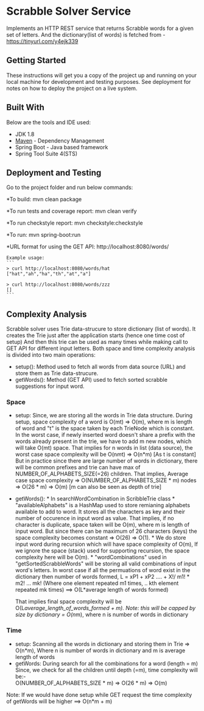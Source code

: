 # Scrabble Solver Service
Implements an HTTP REST service that returns Scrabble words for a given set of letters. 
And the dictionary(list of words) is fetched from - https://tinyurl.com/y4ejk339

## Getting Started
These instructions will get you a copy of the project up and running on your local machine for development and testing purposes. 
See deployment for notes on how to deploy the project on a live system.

## Built With
Below are the tools and IDE used:

* JDK 1.8 
* [Maven](3.6.3) - Dependency Management
* Spring Boot - Java based framework
* Spring Tool Suite 4(STS)

## Deployment and Testing
Go to the project folder and run below commands:

*To build:
  mvn clean package

*To run tests and coverage report:
  mvn clean verify

*To run checkstyle report:
  mvn checkstyle:checkstyle

*To run:
  mvn spring-boot:run
  
*URL format for using the GET API:
    http://localhost:8080/words/<letters>
	
	Example usage:
	```
    > curl http://localhost:8080/words/hat
    ["hat","ah","ha","th","at","a"]

    > curl http://localhost:8080/words/zzz
    []
	```
## Complexity Analysis
Scrabble solver uses Trie data-strucure to store dictionary (list of words). 
It creates the Trie just after the application starts (hence one time cost of setup)
And then this trie can be used as many times while making call to GET API for different input letters.
Both space and time complexity analysis is divided into two main operations:
 * setup(): Method used to fetch all words from data source (URL) and store them as Trie data-strucure.
 * getWords(): Method (GET API) used to fetch sorted scrabble suggestions for input word. 

### Space
* setup: Since, we are storing all the words in Trie data structure. 
      During setup, space complexity of a word is O(mt) => O(m), where m is length of word
      and "t"  is the space taken by each TrieNode which is constant.
      In the worst case, if newly inserted word doesn't share a prefix with the words already present in the trie, 
      we have to add m new nodes, which will take O(mt) space.
      That implies for n words in list (data source), the worst case space complexity will be O(n*m*t) => O(n*m) [As t is constant]
      But in practice since there are large number of words in dictionary, there will be common prefixes and 
      trie can have max of NUMBER_OF_ALPHABETS_SIZE(=26) children.
      That implies, Average case space complexity => O(NUMBER_OF_ALPHABETS_SIZE * m) nodes => O(26 * m)  => O(m) 
        [m can also be seen as depth of trie]
* getWords(): 
      	  * In searchWordCombination in ScribbleTrie class
 		* "availableAlphabets" is a HashMap used to store remianing alphabets available to add to word. It stores all the characters as key and their
	  	  number of occurence in input word as value. That implies, if no character is duplicate, space taken will be O(m), where m is length of input word.
	     	  But since there can be maximum of 26 characters (keys) the space complexity becomes constant => O(26) => O(1).
	  	* We do store input word during recursion  which will have space complexity of O(m), 
		  If we ignore the space (stack) used for supporting recursion, the space complexity here will be O(m).
	  * "wordCombinations" used in "getSortedScrabbleWords" will be storing all valid combinations of input word's letters. 
             In worst case if all the permuations of word exist in the dictionary then number of words formed,  L = xP1 + xP2 .... + X!/ m1! * m2! ... mk! 
             (Where one element repeated m1 times, .. kth element repeated mk times)
             ==> O(L*average length of words formed)
		 
	That implies final space complexity will be O(L*average_length_of_words_formed + m). 
	Note: this will be capped by size by dictionary = O(n*m), where n is number of words in dictionary
     
### Time
* setup:  Scanning all the words in dictionary and storing them in Trie => O(n*m), Where n is number of words in dictionary 
and m is average length of words
* getWords: During search for all the combinations for a word (length = m)
        Since, we check for all the children until depth (=m), time complexity will be:-  
          O(NUMBER_OF_ALPHABETS_SIZE * m) 
          => O(26 * m) 
		  => O(m)

Note: If we would have done setup while GET request the time complexity of getWords will be higher ==> O(n*m + m)
